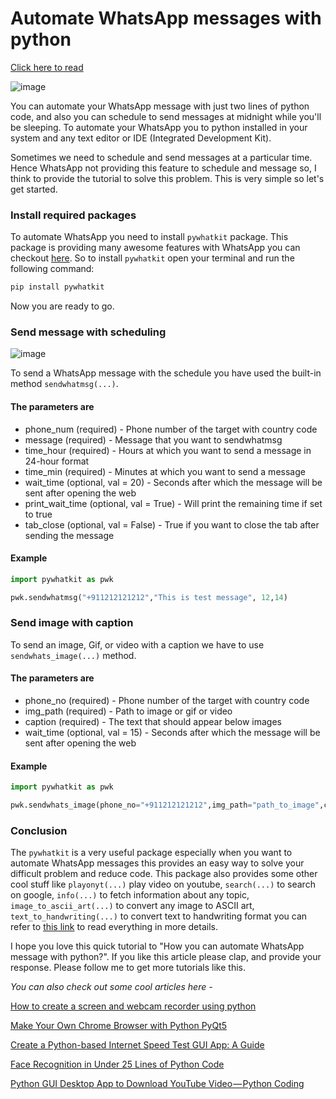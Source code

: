 # Automate WhatsApp messages with python

[Click here to read](https://medium.com/p/9c9d5cfad0d0)

![image](https://miro.medium.com/max/700/1*PCt4rZI7QSthzhwPF9H9pA.jpeg)

You can automate your WhatsApp message with just two lines of python code, and also you can schedule to send messages at midnight while you'll be sleeping. To automate your WhatsApp you to python installed in your system and any text editor or IDE (Integrated Development Kit). 

Sometimes we need to schedule and send messages at a particular time. Hence WhatsApp not providing this feature to schedule and message so, I think to provide the tutorial to solve this problem. This is very simple so let's get started.

### Install required packages

To automate WhatsApp you need to install `pywhatkit` package. This package is providing many awesome features with WhatsApp you can checkout [here](https://pypi.org/project/pywhatkit/). So to install `pywhatkit` open your terminal and run the following command:

```bash
pip install pywhatkit
```

Now you are ready to go.

### Send message with scheduling

![image](https://miro.medium.com/max/2400/1*lIrYErGPCTgfROqyaLJ7iw.jpeg)

To send a WhatsApp message with the schedule you have used the built-in method `sendwhatmsg(...)`.

#### The parameters are

- phone_num (required) - Phone number of the target with country code
- message (required) - Message that you want to sendwhatmsg
- time_hour (required) - Hours at which you want to send a message in 24-hour format
- time_min (required) - Minutes at which you want to send a message
- wait_time (optional, val = 20) - Seconds after which the message will be sent after opening the web
- print_wait_time (optional, val = True) - Will print the remaining time if set to true
- tab_close (optional, val = False) - True if you want to close the tab after sending the message

#### Example

```python
import pywhatkit as pwk

pwk.sendwhatmsg("+911212121212","This is test message", 12,14)

```

### Send image with caption

To send an image, Gif, or video with a caption we have to use `sendwhats_image(...)` method.

#### The parameters are
- phone_no (required) - Phone number of the target with country code
- img_path (required) - Path to image or gif or video
- caption (required) - The text that should appear below images
- wait_time (optional, val = 15) - Seconds after which the message will be sent after opening the web


#### Example

```python
import pywhatkit as pwk

pwk.sendwhats_image(phone_no="+911212121212",img_path="path_to_image",caption="This is test message")

```

### Conclusion

The `pywhatkit` is a very useful package especially when you want to automate WhatsApp messages this provides an easy way to solve your difficult problem and reduce code. This package also provides some other cool stuff like `playonyt(...)` play video on youtube, `search(...)` to search on google, `info(...)` to fetch information about any topic, `image_to_ascii_art(...)` to convert any image to ASCII art, `text_to_handwriting(...)` to convert text to handwriting format you can refer to [this link](https://pypi.org/project/pywhatkit/) to read everything in more details.

I hope you love this quick tutorial to "How you can automate WhatsApp message with python?". If you like this article please clap, and provide your response. Please follow me to get more tutorials like this.

*You can also check out some cool articles here -*

[How to create a screen and webcam recorder using python](https://medium.com/p/how-to-create-a-screen-and-webcam-recorder-using-python-21c407277d42)

[Make Your Own Chrome Browser with Python PyQt5](https://medium.com/p/make-your-own-chrome-browser-with-python-pyqt5-10b526dbc0a1)

[Create a Python-based Internet Speed Test GUI App: A Guide](https://medium.com/p/a-guide-to-python-internet-speed-test-gui-app-be2869f40036)

[Face Recognition in Under 25 Lines of Python Code](https://medium.com/p/face-recognition-under-25-lines-of-code-with-python-da7ccfe610c3)

[Python GUI Desktop App to Download YouTube Video — Python Coding](https://medium.com/p/python-gui-desktop-app-to-download-youtube-video-python-coding-5e1afe3f7f2c)